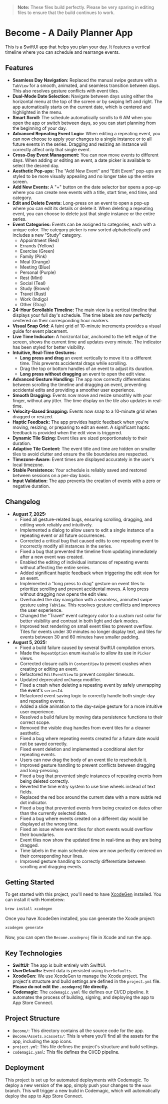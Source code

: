 > **Note:** These files build perfectly. Please be very sparing in editing files to ensure that the build continues to work.

# Become - A Daily Planner App

This is a SwiftUI app that helps you plan your day. It features a vertical timeline where you can schedule and rearrange events.

## Features

*   **Seamless Day Navigation:** Replaced the manual swipe gesture with a `TabView` for a smooth, animated, and seamless transition between days. This also resolves gesture conflicts with event tiles.
*   **Dual-Mode Date Selection:** Navigate between days using either the horizontal menu at the top of the screen or by swiping left and right. The app automatically starts on the current date, which is centered and highlighted in the menu.
*   **Smart Scroll:** The schedule automatically scrolls to 6 AM when you open the app or switch between days, so you can start planning from the beginning of your day.
*   **Advanced Repeating Event Logic:** When editing a repeating event, you can now choose to apply your changes to a single instance or to all future events in the series. Dragging and resizing an instance will correctly affect only that single event.
*   **Cross-Day Event Management:** You can now move events to different days. When adding or editing an event, a date picker is available to select the desired day.
*   **Aesthetic Pop-ups:** The "Add New Event" and "Edit Event" pop-ups are styled to be more visually appealing and no longer take up the entire screen.
*   **Add New Events:** A "+" button on the date selector bar opens a pop-up where you can create new events with a title, start time, end time, and category.
*   **Edit and Delete Events:** Long-press on an event to open a pop-up where you can edit its details or delete it. When deleting a repeating event, you can choose to delete just that single instance or the entire series.
*   **Event Categories:** Events can be assigned to categories, each with a unique color. The category picker is now sorted alphabetically and includes a new "Study" category.
    *   Appointment (Red)
    *   Errands (Yellow)
    *   Exercise (Green)
    *   Family (Pink)
    *   Meal (Orange)
    *   Meeting (Blue)
    *   Personal (Purple)
    *   Rest (Mint)
    *   Social (Teal)
    *   Study (Brown)
    *   Travel (Rust)
    *   Work (Indigo)
    *   Other (Gray)
*   **24-Hour Scrollable Timeline:** The main view is a vertical timeline that displays your full day's schedule. The time labels are now perfectly centered on their corresponding hour markers.
*   **Visual Snap Grid:** A faint grid of 10-minute increments provides a visual guide for event placement.
*   **Live Time Indicator:** A horizontal bar, anchored to the left edge of the screen, shows the current time and updates every minute. The indicator has been styled for better visibility.
*   **Intuitive, Real-Time Gestures:**
    *   **Long press and drag** an event vertically to move it to a different time. This prevents accidental drags while scrolling.
    *   Drag the top or bottom handles of an event to adjust its duration.
    *   **Long press without dragging** an event to open the edit view.
*   **Advanced Gesture Handling:** The app now correctly differentiates between scrolling the timeline and dragging an event, preventing accidental edits and providing a smoother user experience.
*   **Smooth Dragging:** Events now move and resize smoothly with your finger, without any jitter. The time display on the tile also updates in real-time.
*   **Velocity-Based Snapping:** Events now snap to a 10-minute grid when dragged or resized.
*   **Haptic Feedback:** The app provides haptic feedback when you're moving, resizing, or preparing to edit an event. A significant haptic feedback is provided when the edit view is triggered.
*   **Dynamic Tile Sizing:** Event tiles are sized proportionately to their duration.
*   **Adaptive Tile Content:** The event title and time are hidden on smaller tiles to avoid clutter and ensure the tile boundaries are respected.
*   **Timezone-Aware:** Event times are displayed accurately in the user's local timezone.
*   **Stable Persistence:** Your schedule is reliably saved and restored between sessions on a per-day basis.
*   **Input Validation:** The app prevents the creation of events with a zero or negative duration.

## Changelog

*   **August 7, 2025:**
    *   Fixed all gesture-related bugs, ensuring scrolling, dragging, and editing work reliably and intuitively.
    *   Implemented a dialog to allow users to edit a single instance of a repeating event or all future occurrences.
    *   Corrected a critical bug that caused edits to one repeating event to incorrectly modify all instances in the series.
    *   Fixed a bug that prevented the timeline from updating immediately after a new event was created.
    *   Enabled the editing of individual instances of repeating events without affecting the entire series.
    *   Added significant haptic feedback when triggering the edit view for an event.
    *   Implemented a "long press to drag" gesture on event tiles to prioritize scrolling and prevent accidental moves. A long press without dragging now opens the edit view.
    *   Overhauled the day navigation with a seamless, animated swipe gesture using `TabView`. This resolves gesture conflicts and improves the user experience.
    *   Changed the "Travel" event category color to a custom rust color for better visibility and contrast in both light and dark modes.
    *   Improved text rendering on small event tiles to prevent overflow. Tiles for events under 30 minutes no longer display text, and tiles for events between 30 and 60 minutes have smaller padding.
*   **August 5, 2025:**
    *   Fixed a build failure caused by several SwiftUI compilation errors.
    *   Made the `RepeatOption` enum `Hashable` to allow its use in `Picker` views.
    *   Corrected closure calls in `ContentView` to prevent crashes when creating or editing an event.
    *   Refactored `EditEventView` to prevent compiler timeouts.
    *   Updated deprecated `onChange` modifier.
    *   Fixed a crash when deleting a repeating event by safely unwrapping the event's `seriesId`.
    *   Refactored event saving logic to correctly handle both single-day and repeating events.
    *   Added a slide animation to the day-swipe gesture for a more intuitive user experience.
    *   Resolved a build failure by moving data persistence functions to their correct scope.
    *   Removed the visible drag handles from event tiles for a cleaner aesthetic.
    *   Fixed a bug where repeating events created for a future date would not be saved correctly.
    *   Fixed event deletion and implemented a conditional alert for repeating events.
    *   Users can now drag the body of an event tile to reschedule it.
    *   Improved gesture handling to prevent conflicts between dragging and long-pressing.
    *   Fixed a bug that prevented single instances of repeating events from being deleted correctly.
    *   Reverted the time entry system to use time wheels instead of text fields.
    *   Replaced the red box around the current date with a more subtle red dot indicator.
    *   Fixed a bug that prevented events from being created on dates other than the currently selected date.
    *   Fixed a bug where events created on a different day would be displayed at the wrong time.
    *   Fixed an issue where event tiles for short events would overflow their boundaries.
    *   Event tiles now show the updated time in real-time as they are being dragged.
    *   Time labels in the main schedule view are now perfectly centered on their corresponding hour lines.
    *   Improved gesture handling to correctly differentiate between scrolling and dragging events.

## Getting Started

To get started with this project, you'll need to have [XcodeGen](https://github.com/yonaskolb/XcodeGen) installed. You can install it with Homebrew:

```bash
brew install xcodegen
```

Once you have XcodeGen installed, you can generate the Xcode project:

```bash
xcodegen generate
```

Now, you can open the `Become.xcodeproj` file in Xcode and run the app.

## Key Technologies

*   **SwiftUI:** The app is built entirely with SwiftUI.
*   **UserDefaults:** Event data is persisted using `UserDefaults`.
*   **XcodeGen:** We use XcodeGen to manage the Xcode project. The project's structure and build settings are defined in the `project.yml` file. **Please do not edit the `.xcodeproj` file directly.**
*   **Codemagic:** The `codemagic.yaml` file defines our CI/CD pipeline. It automates the process of building, signing, and deploying the app to App Store Connect.

## Project Structure

*   `Become/`: This directory contains all the source code for the app.
*   `Become/Assets.xcassets/`: This is where you'll find all the assets for the app, including the app icons.
*   `project.yml`: This file defines the project's structure and build settings.
*   `codemagic.yaml`: This file defines the CI/CD pipeline.

## Deployment

This project is set up for automated deployments with Codemagic. To deploy a new version of the app, simply push your changes to the `main` branch. This will trigger a new build in Codemagic, which will automatically deploy the app to App Store Connect.